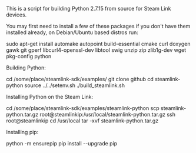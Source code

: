 This is a script for building Python 2.7.15 from source for Steam Link devices.

You may first need to install a few of these packages if you don't have them installed already, on Debian/Ubuntu based distros run:

sudo apt-get install automake autopoint build-essential cmake curl doxygen gawk git gperf libcurl4-openssl-dev libtool swig unzip zip zlib1g-dev wget pkg-config python

Building Python:

cd /some/place/steamlink-sdk/examples/
git clone github
cd steamlink-python
source ../../setenv.sh
./build_steamlink.sh

Installing Python on the Steam Link:

cd /some/place/steamlink-sdk/examples/steamlink-python
scp steamlink-python.tar.gz root@steamlinkip:/usr/local/steamlink-python.tar.gz
ssh root@steamlinkip
cd /usr/local
tar -xvf steamlink-python.tar.gz

Installing pip:

python -m ensurepip
pip install --upgrade pip

